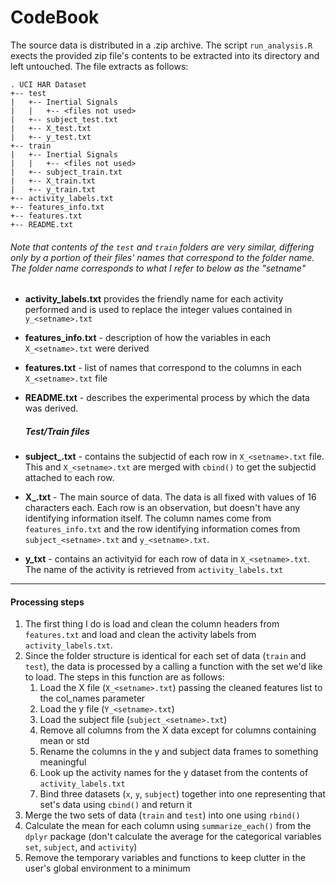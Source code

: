 # CodeBook

The source data is distributed in a .zip archive.  The script `run_analysis.R` exects the provided zip file's contents to be extracted into its directory and left untouched.  The file extracts as follows:
```
. UCI HAR Dataset
+-- test
|   +-- Inertial Signals
|   |   +-- <files not used>
|   +-- subject_test.txt
|   +-- X_test.txt
|   +-- y_test.txt
+-- train
|   +-- Inertial Signals
|   |   +-- <files not used>
|   +-- subject_train.txt
|   +-- X_train.txt
|   +-- y_train.txt
+-- activity_labels.txt
+-- features_info.txt
+-- features.txt
+-- README.txt
```
###### _Note that contents of the `test` and `train` folders are very similar, differing only by a portion of their files' names that correspond to the folder name.  The folder name corresponds to what I refer to below as the "setname"_
* **activity_labels.txt** provides the friendly name for each activity performed and is used to replace the integer values contained in `y_<setname>.txt`
* **features_info.txt** - description of how the variables in each `X_<setname>.txt` were derived
* **features.txt** - list of names that correspond to the columns in each `X_<setname>.txt` file
* **README.txt** - describes the experimental process by which the data was derived.
    ##### Test/Train files

* **subject_<setname>.txt** - contains the subjectid of each row in `X_<setname>.txt` file.  This and `X_<setname>.txt` are merged with `cbind()` to get the subjectid attached to each row.
* **X_<setname>.txt** - The main source of data.  The data is all fixed with values of 16 characters each.  Each row is an observation, but doesn't have any identifying information itself.  The column names come from `features_info.txt` and the row identifying information comes from `subject_<setname>.txt` and `y_<setname>.txt`.
* **y_<setname>txt** - contains an activityid for each row of data in `X_<setname>.txt`.  The name of the activity is retrieved from `activity_labels.txt`

---
#### Processing steps
1. The first thing I do is load and clean the column headers from `features.txt` and load and clean the activity labels from `activity_labels.txt`.
2. Since the folder structure is identical for each set of data (`train` and `test`), the data is processed by a calling a function with the set we'd like to load.  The steps in this function are as follows:
    1. Load the X file (`X_<setname>.txt`) passing the cleaned features list to the  col_names parameter
    2. Load the y file (`Y_<setname>.txt`)
    3. Load the subject file (`subject_<setname>.txt`)
    4. Remove all columns from the X data except for columns containing mean or std
    5. Rename the columns in the y and subject data frames to something meaningful
    6. Look up the activity names for the y dataset from the contents of `activity_labels.txt`
    7. Bind three datasets (`x`, `y`, `subject`) together into one representing that set's data using `cbind()` and return it
3. Merge the two sets of data (`train` and `test`) into one using `rbind()`
4. Calculate the mean for each column using `summarize_each()` from the `dplyr` package (don't calculate the average for the categorical variables `set`, `subject`, and `activity`)
5. Remove the temporary variables and functions to keep clutter in the user's global environment to a minimum
